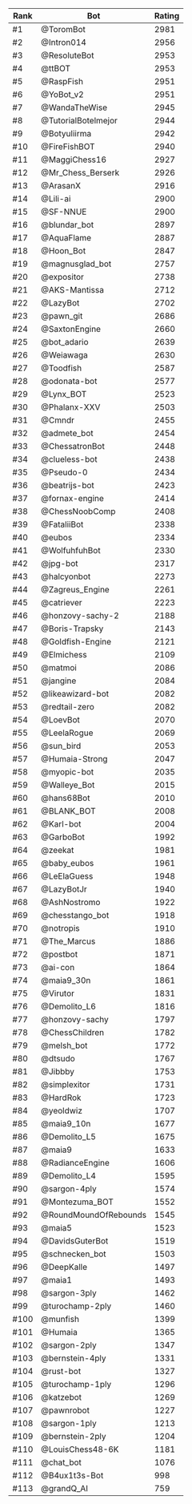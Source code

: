 Rank|Bot|Rating
---|---|---
#1|@ToromBot|2981
#2|@Intron014|2956
#3|@ResoluteBot|2953
#4|@ttBOT|2953
#5|@RaspFish|2951
#6|@YoBot_v2|2951
#7|@WandaTheWise|2945
#8|@TutorialBotelmejor|2944
#9|@Botyuliirma|2942
#10|@FireFishBOT|2940
#11|@MaggiChess16|2927
#12|@Mr_Chess_Berserk|2926
#13|@ArasanX|2916
#14|@Lili-ai|2900
#15|@SF-NNUE|2900
#16|@blundar_bot|2897
#17|@AquaFlame|2887
#18|@Hoon_Bot|2847
#19|@magnusglad_bot|2757
#20|@expositor|2738
#21|@AKS-Mantissa|2712
#22|@LazyBot|2702
#23|@pawn_git|2686
#24|@SaxtonEngine|2660
#25|@bot_adario|2639
#26|@Weiawaga|2630
#27|@Toodfish|2587
#28|@odonata-bot|2577
#29|@Lynx_BOT|2523
#30|@Phalanx-XXV|2503
#31|@Cmndr|2455
#32|@admete_bot|2454
#33|@ChessatronBot|2448
#34|@clueless-bot|2438
#35|@Pseudo-0|2434
#36|@beatrijs-bot|2423
#37|@fornax-engine|2414
#38|@ChessNoobComp|2408
#39|@FataliiBot|2338
#40|@eubos|2334
#41|@WolfuhfuhBot|2330
#42|@jpg-bot|2317
#43|@halcyonbot|2273
#44|@Zagreus_Engine|2261
#45|@catriever|2223
#46|@honzovy-sachy-2|2188
#47|@Boris-Trapsky|2143
#48|@Goldfish-Engine|2121
#49|@Elmichess|2109
#50|@matmoi|2086
#51|@jangine|2084
#52|@likeawizard-bot|2082
#53|@redtail-zero|2082
#54|@LoevBot|2070
#55|@LeelaRogue|2069
#56|@sun_bird|2053
#57|@Humaia-Strong|2047
#58|@myopic-bot|2035
#59|@Walleye_Bot|2015
#60|@hans68Bot|2010
#61|@BLANK_BOT|2008
#62|@Karl-bot|2004
#63|@GarboBot|1992
#64|@zeekat|1981
#65|@baby_eubos|1961
#66|@LeElaGuess|1948
#67|@LazyBotJr|1940
#68|@AshNostromo|1922
#69|@chesstango_bot|1918
#70|@notropis|1910
#71|@The_Marcus|1886
#72|@postbot|1871
#73|@ai-con|1864
#74|@maia9_30n|1861
#75|@Virutor|1831
#76|@Demolito_L6|1816
#77|@honzovy-sachy|1797
#78|@ChessChildren|1782
#79|@melsh_bot|1772
#80|@dtsudo|1767
#81|@Jibbby|1753
#82|@simplexitor|1731
#83|@HardRok|1723
#84|@yeoldwiz|1707
#85|@maia9_10n|1677
#86|@Demolito_L5|1675
#87|@maia9|1633
#88|@RadianceEngine|1606
#89|@Demolito_L4|1595
#90|@sargon-4ply|1574
#91|@Montezuma_BOT|1552
#92|@RoundMoundOfRebounds|1545
#93|@maia5|1523
#94|@DavidsGuterBot|1519
#95|@schnecken_bot|1503
#96|@DeepKalle|1497
#97|@maia1|1493
#98|@sargon-3ply|1462
#99|@turochamp-2ply|1460
#100|@munfish|1399
#101|@Humaia|1365
#102|@sargon-2ply|1347
#103|@bernstein-4ply|1331
#104|@rust-bot|1327
#105|@turochamp-1ply|1296
#106|@katzebot|1269
#107|@pawnrobot|1227
#108|@sargon-1ply|1213
#109|@bernstein-2ply|1204
#110|@LouisChess48-6K|1181
#111|@chat_bot|1076
#112|@B4ux1t3s-Bot|998
#113|@grandQ_AI|759

